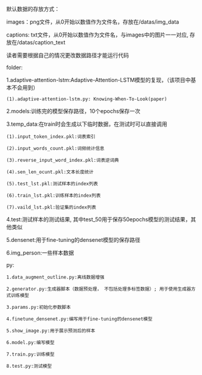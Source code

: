 默认数据的存放方式：

images：png文件，从0开始以数值作为文件名，存放在/datas/img_data

captions: txt文件，从0开始以数值作为文件名，与images中的图片一一对应, 存放在/datas/caption_text

读者需要根据自己的情况更改数据路径才能运行代码



folder:

1.adaptive-attention-lstm:Adaptive-Attention-LSTM模型的复现，（该项目中基本不会用到）

	(1).adaptive-attention-lstm.py: Knowing-When-To-Look(paper)

2.models:训练完的模型保存路径，10个epochs保存一次

3.temp_data:在train时会生成以下临时数据，在测试时可以直接调用

```
(1).input_token_index.pkl:词表索引

(2).input_words_count.pkl:词频统计信息

(3).reverse_input_word_index.pkl:词表逆词典

(4).sen_len_ocunt.pkl:文本长度统计

(5).test_lst.pkl:测试样本的index列表

(6).train_lst.pkl:训练样本的index列表

(7).vaild_lst.pkl:验证集的index列表
```

4.test:测试样本的测试结果, 其中test_50用于保存50epochs模型的测试结果，其他类似

5.densenet:用于fine-tuning的densenet模型的保存路径

6.img_person:一些样本数据



py:

`1.data_augment_outline.py:离线数据增强`

`2.generator.py:生成器脚本（数据预处理， 不包括处理多标签数据）; 用于使用生成器方式训练模型`

`3.params.py:初始化参数脚本`

`4.finetune_densenet.py:编写用于fine-tuning的densenet模型`

`5.show_image.py:用于展示预测后的样本`

`6.model.py:编写模型`

`7.train.py:训练模型`

`8.test.py:测试模型`










